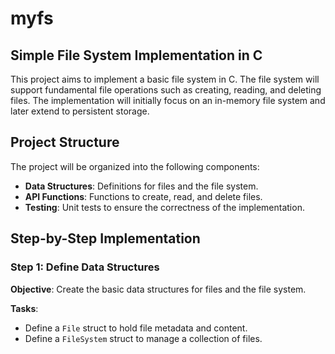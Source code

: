# myfs

## Simple File System Implementation in C

This project aims to implement a basic file system in C. The file system will support fundamental file operations such as creating, reading, and deleting files. The implementation will initially focus on an in-memory file system and later extend to persistent storage.

## Project Structure

The project will be organized into the following components:

- **Data Structures**: Definitions for files and the file system.
- **API Functions**: Functions to create, read, and delete files.
- **Testing**: Unit tests to ensure the correctness of the implementation.

## Step-by-Step Implementation

### Step 1: Define Data Structures

**Objective**: Create the basic data structures for files and the file system.

**Tasks**:
- Define a `File` struct to hold file metadata and content.
- Define a `FileSystem` struct to manage a collection of files.
